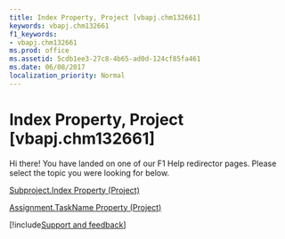 ```yaml
---
title: Index Property, Project [vbapj.chm132661]
keywords: vbapj.chm132661
f1_keywords:
- vbapj.chm132661
ms.prod: office
ms.assetid: 5cdb1ee3-27c8-4b65-ad0d-124cf85fa461
ms.date: 06/08/2017
localization_priority: Normal
---
```



# Index Property, Project [vbapj.chm132661]

Hi there! You have landed on one of our F1 Help redirector pages. Please select the topic you were looking for below.

[Subproject.Index Property (Project)](https://msdn.microsoft.com/library/90cb228c-e757-3826-7735-5ff169477171%28Office.15%29.aspx)

[Assignment.TaskName Property (Project)](https://msdn.microsoft.com/library/9fb4480c-520d-1a8b-a07f-b83497e07467%28Office.15%29.aspx)

[!include[Support and feedback](~/includes/feedback-boilerplate.md)]